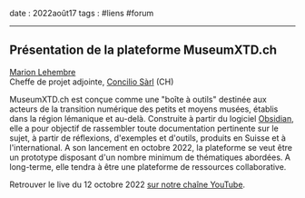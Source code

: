 date : 2022août17
tags : #liens #forum 

----
## Présentation de la plateforme MuseumXTD.ch

[Marion Lehembre](https://www.linkedin.com/in/marion-lehembre910/)  
Cheffe de projet adjointe, [Concilio Sàrl](https://www.concilioltd.com/) (CH)

MuseumXTD.ch est conçue comme une "boîte à outils" destinée aux acteurs de la transition numérique des petits et moyens musées, établis dans la région lémanique et au-delà. Construite à partir du logiciel [Obsidian](https://obsidian.md/), elle a pour objectif de rassembler toute documentation pertinente sur le sujet, à partir de réflexions, d'exemples et d'outils, produits en Suisse et à l'international. 
A son lancement en octobre 2022, la plateforme se veut être un prototype disposant d'un nombre minimum de thématiques abordées. A long-terme, elle tendra à être une plateforme de ressources collaborative. 

   
Retrouver le live du 12 octobre 2022 [sur notre chaîne YouTube](https://www.youtube.com/channel/UCTZJM5WsXDkH8QgMdACUNyw).   